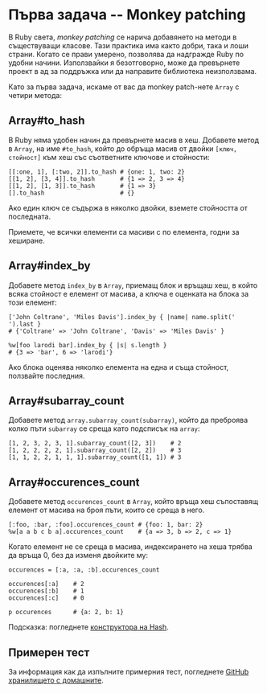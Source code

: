 # Първа задача -- Monkey patching

В Ruby света, _monkey patching_ се нарича добавянето на методи в съществуващи класове.  Тази практика има както добри, така и лоши страни. Когато се прави умерено, позволява да надгражде Ruby по удобни начини. Използвайки я безотговорно, може да превърнете проект в ад за поддръжка или да направите библиотека неизползвама.

Като за първа задача, искаме от вас да monkey patch-нете `Array` с четири метода:

## Array#to_hash

В Ruby няма удобен начин да превърнете масив в хеш. Добавете метод в `Array`, на име `#to_hash`, който до обръща масив от двойки `[ключ, стойност]` към хеш със съответните ключове и стойности:

    [[:one, 1], [:two, 2]].to_hash # {one: 1, two: 2}
    [[1, 2], [3, 4]].to_hash       # {1 => 2, 3 => 4}
    [[1, 2], [1, 3]].to_hash       # {1 => 3}
    [].to_hash                     # {}

Ако един ключ се съдържа в няколко двойки, вземете стойността от последната.

Приемете, че всички елементи са масиви с по елемента, годни за хеширане.

## Array#index_by

Добавете метод `index_by` в `Array`, приемащ блок и връщаш хеш, в който всяка стойност е елемент от масива, а ключа е оценката на блока за този елемент:

    ['John Coltrane', 'Miles Davis'].index_by { |name| name.split(' ').last }
    # {'Coltrane' => 'John Coltrane', 'Davis' => 'Miles Davis' }

    %w[foo larodi bar].index_by { |s| s.length }
    # {3 => 'bar', 6 => 'larodi'}

Ако блока оценява няколко елемента на една и съща стойност, ползвайте последния.

## Array#subarray_count

Добавете метод `array.subarray_count(subarray)`, който да преброява колко пъти `subarray` се среща като подсписък на `array`:

    [1, 2, 3, 2, 3, 1].subarray_count([2, 3])    # 2
    [1, 2, 2, 2, 2, 1].subarray_count([2, 2])    # 3
    [1, 1, 2, 2, 1, 1, 1].subarray_count([1, 1]) # 3

## Array#occurences_count

Добавете метод `occurences_count` в `Array`, който връща хеш съпоставящ елемент от масива на броя пъти, които се среща в него.

    [:foo, :bar, :foo].occurences_count # {foo: 1, bar: 2}
    %w[a a b c b a].occurences_count    # {a => 3, b => 2, c => 1}

Когато елемент не се среща в масива, индексирането на хеша трябва да връща 0, без да изменя двойките му:

    occurences = [:a, :a, :b].occurences_count

    occurences[:a]    # 2
    occurences[:b]    # 1
    occurences[:c]    # 0

    p occurences      # {a: 2, b: 1}

Подсказка: погледнете [конструктора на Hash](http://apidock.com/ruby/Hash).

## Примерен тест

За информация как да изпълните примерния тест, погледнете [GitHub хранилището с домашните](http://github.com/fmi/ruby-homework).
